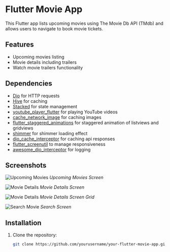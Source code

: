 # Flutter Movie App

This Flutter app lists upcoming movies using The Movie Db API (TMdb) and allows users to navigate to book movie tickets.

## Features

- Upcoming movies listing
- Movie details including trailers
- Watch movie trailers functionality

## Dependencies

- [Dio](https://pub.dev/packages/dio) for HTTP requests
- [Hive](https://pub.dev/packages/hive) for caching
- [Stacked](https://pub.dev/packages/stacked) for state management
- [youtube_player_flutter](https://pub.dev/packages/youtube_player_flutter) for playing YouTube videos
- [cache_network_image](https://pub.dev/packages/cached_network_image) for caching images
- [flutter_staggered_animations](https://pub.dev/packages/flutter_staggered_animations) for staggered animation of listviews and gridviews
- [shimmer](https://pub.dev/packages/shimmer) for shimmer loading effect
- [dio_cache_interceptor](https://pub.dev/packages/dio_cache_interceptor) for caching api responses
- [flutter_screenutil](https://pub.dev/packages/flutter_screenutil) to manage responsiveness
- [awesome_dio_interceptor](https://pub.dev/packages/awesome_dio_interceptor) for logging

## Screenshots

![Upcoming Movies](screenshots/upcoming_movies.png)
*Upcoming Movies Screen*

![Movie Details](screenshots/movie_details.png)
*Movie Details Screen*

![Movie Details](screenshots/movie_details_grid.png)
*Movie Details Screen Grid*

![Search Movie](screenshots/dashboard.png)
*Search Screen*

## Installation

1. Clone the repository:

   ```bash
   git clone https://github.com/yourusername/your-flutter-movie-app.git
